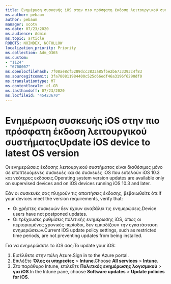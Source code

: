 ```yaml
---
title: Ενημέρωση συσκευής iOS στην πιο πρόσφατη έκδοση λειτουργικού συστήματος
ms.author: pebaum
author: pebaum
manager: scotv
ms.date: 07/23/2020
ms.audience: Admin
ms.topic: article
ROBOTS: NOINDEX, NOFOLLOW
localization_priority: Priority
ms.collection: Adm_O365
ms.custom:
- "1124"
- "6700007"
ms.openlocfilehash: 7f08ae8cf5289dcc3833a85fbe2b6733393c4f83
ms.sourcegitcommit: 3fa780811984400c525d66edf46a3196f6290df0
ms.translationtype: MT
ms.contentlocale: el-GR
ms.lasthandoff: 07/23/2020
ms.locfileid: "45423670"
---
```

# <a name="update-ios-device-to-latest-os-version"></a><span data-ttu-id="9d0a0-102">Ενημέρωση συσκευής iOS στην πιο πρόσφατη έκδοση λειτουργικού συστήματος</span><span class="sxs-lookup"><span data-stu-id="9d0a0-102">Update iOS device to latest OS version</span></span>

<span data-ttu-id="9d0a0-103">Οι ενημερώσεις έκδοσης λειτουργικού συστήματος είναι διαθέσιμες μόνο σε εποπτευόμενες συσκευές και σε συσκευές iOS που εκτελούν iOS 10.3 και νεότερες εκδόσεις.</span><span class="sxs-lookup"><span data-stu-id="9d0a0-103">Operating system version updates are available only on supervised devices and on iOS devices running iOS 10.3 and later.</span></span>

<span data-ttu-id="9d0a0-104">Εάν οι συσκευές σας πληρούν τις απαιτήσεις έκδοσης, βεβαιωθείτε ότι:</span><span class="sxs-lookup"><span data-stu-id="9d0a0-104">If your devices meet the version requirements, verify that:</span></span>  
- <span data-ttu-id="9d0a0-105">Οι χρήστες συσκευών δεν έχουν αναβάλει τις ενημερώσεις.</span><span class="sxs-lookup"><span data-stu-id="9d0a0-105">Device users have not postponed updates.</span></span>  
- <span data-ttu-id="9d0a0-106">Οι τρέχουσες ρυθμίσεις πολιτικής ενημέρωσης iOS, όπως οι περιορισμένες χρονικές περίοδοι, δεν εμποδίζουν την εγκατάσταση ενημερώσεων.</span><span class="sxs-lookup"><span data-stu-id="9d0a0-106">Current iOS update policy settings, such as restricted time periods, are not preventing updates from being installed.</span></span>

<span data-ttu-id="9d0a0-107">Για να ενημερώσετε το iOS σας:</span><span class="sxs-lookup"><span data-stu-id="9d0a0-107">To update your iOS:</span></span>

1. <span data-ttu-id="9d0a0-108">Εισέλθετε στην πύλη Azure.</span><span class="sxs-lookup"><span data-stu-id="9d0a0-108">Sign in to the Azure portal.</span></span>
2. <span data-ttu-id="9d0a0-109">Επιλέξτε **Όλες οι υπηρεσίες**  >  **Intune**.</span><span class="sxs-lookup"><span data-stu-id="9d0a0-109">Choose **All services** > **Intune**.</span></span>
3. <span data-ttu-id="9d0a0-110">Στο παράθυρο Intune, επιλέξτε **Πολιτικές ενημέρωσης λογισμικού**  >  **για iOS**.</span><span class="sxs-lookup"><span data-stu-id="9d0a0-110">In the Intune pane, choose **Software updates** > **Update policies for iOS**.</span></span>